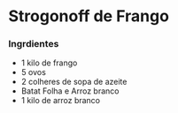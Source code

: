 # Strogonoff de Frango

### Ingrdientes

 - 1 kilo de frango
 - 5 ovos
 - 2 colheres de sopa de azeite
 - Batat Folha e Arroz branco
 - 1 kilo de arroz branco

